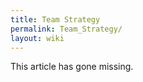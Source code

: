 ```yaml
---
title: Team Strategy
permalink: Team_Strategy/
layout: wiki
---
```


This article has gone missing.
